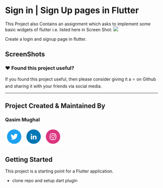 # Sign in | Sign Up pages in Flutter 

This Project also Contains an assignment which asks to implement some basic widgets of flutter i.e. listed here in Screen Shot:
<img src="https://i.ibb.co/ZTWVppS/Web-capture-9-2-2022-114643.jpg" width=200 length=400/>


Create a login and signup page in flutter.
## ScreenShots



### :heart: Found this project useful?

If you found this project useful, then please consider giving it a :star: on Github and sharing it with your friends via social media.

---

## Project Created & Maintained By

### Qasim Mughal

<a href="https://twitter.com/qasimleoo"><img src="https://github.com/aritraroy/social-icons/blob/master/twitter-icon.png?raw=true" width="60"></a>
<a href="https://qasim-leo-aaa150202/"><img src="https://github.com/aritraroy/social-icons/blob/master/linkedin-icon.png?raw=true" width="60"></a>
<a href="https://instagram.com/qasimleoo"><img src="https://github.com/aritraroy/social-icons/blob/master/instagram-icon.png?raw=true" width="60"></a>


## Getting Started

This project is a starting point for a Flutter application.

- clone repo and setup dart plugin
